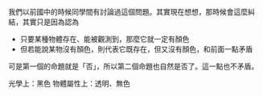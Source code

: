 我們以前國中的時候同學間有討論過這個問題。其實現在想想，那時候會這麼糾結，其實只是因為認為

- 只要某種物體存在、能被觀測到，那麼它就一定有顏色
- 但若能說某物沒有顏色，則代表它既存在，但又沒有顏色，和前面一點矛盾

可是第一個的命題就是「否」，所以第二個命題也自然是否了。這一點也不矛盾。

光學上：黑色
物體屬性上：透明、無色